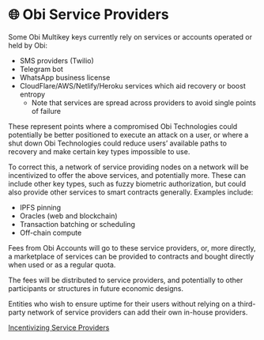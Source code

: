# 🌐 Obi Service Providers

Some Obi Multikey keys currently rely on services or accounts operated or held by Obi:

* SMS providers (Twilio)
* Telegram bot
* WhatsApp business license
* CloudFlare/AWS/Netlify/Heroku services which aid recovery or boost entropy
  * Note that services are spread across providers to avoid single points of failure

These represent points where a compromised Obi Technologies could potentially be better positioned to execute an attack on a user, or where a shut down Obi Technologies could reduce users’ available paths to recovery and make certain key types impossible to use.

To correct this, a network of service providing nodes on a network will be incentivized to offer the above services, and potentially more. These can include other key types, such as fuzzy biometric authorization, but could also provide other services to smart contracts generally. Examples include:

* IPFS pinning
* Oracles (web and blockchain)
* Transaction batching or scheduling
* Off-chain compute

Fees from Obi Accounts will go to these service providers, or, more directly, a marketplace of services can be provided to contracts and bought directly when used or as a regular quota.

The fees will be distributed to service providers, and potentially to other participants or structures in future economic designs.

Entities who wish to ensure uptime for their users without relying on a third-party network of service providers can add their own in-house providers.

[Incentivizing Service Providers](https://app.gitbook.com/o/HJYdCbcd7RYYZKW0R4O4/s/KAhF9NG15l7CNPFvVH7w/overview/obi-service-providers/incentivizing-service-providers)
